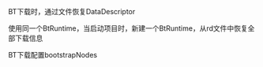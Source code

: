 BT下载时，通过文件恢复DataDescriptor

使用同一个BtRuntime，当启动项目时，新建一个BtRuntime，从rd文件中恢复全部下载信息

BT下载配置bootstrapNodes